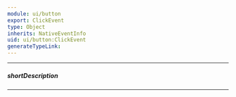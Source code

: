 ```yaml
---
module: ui/button
export: ClickEvent
type: Object
inherits: NativeEventInfo
uid: ui/button:ClickEvent
generateTypeLink: 
---
```

---
##### shortDescription
<!-- Description goes here -->

---
<!-- Description goes here -->